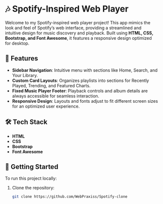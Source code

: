 # 🎶 Spotify-Inspired Web Player

Welcome to my Spotify-inspired web player project! This app mimics the look and feel of Spotify’s web interface, providing a streamlined and intuitive design for music discovery and playback. Built using **HTML, CSS, Bootstrap, and Font Awesome**, it features a responsive design optimized for desktop.

## 🌟 Features

- **Sidebar Navigation**: Intuitive menu with sections like Home, Search, and Your Library.
- **Custom Card Layouts**: Organizes playlists into sections for Recently Played, Trending, and Featured Charts.
- **Fixed Music Player Footer**: Playback controls and album details are always accessible for seamless interaction.
- **Responsive Design**: Layouts and fonts adjust to fit different screen sizes for an optimized user experience.


## 🛠️ Tech Stack

- **HTML**
- **CSS**
- **Bootstrap**
- **Font Awesome**

## 🚀 Getting Started

To run this project locally:

1. Clone the repository:
   ```bash
   git clone https://github.com/WebPraxiss/Spotify-clone
   
